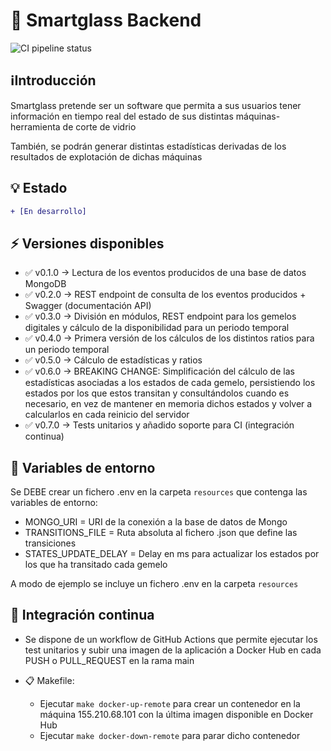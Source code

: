 # 🤖 Smartglass Backend
![CI pipeline status](https://github.com/adrianliz/smartglass_backend/actions/workflows/ci.yml/badge.svg)

## ℹ️Introducción

Smartglass pretende ser un software que permita a sus usuarios tener información en tiempo real del estado de sus
distintas máquinas-herramienta de corte de vidrio

También, se podrán generar distintas estadísticas derivadas de los resultados de explotación de dichas máquinas

## 💡 Estado

```diff
+ [En desarrollo]
```

## ⚡ Versiones disponibles

- :white_check_mark: v0.1.0 → Lectura de los eventos producidos de una base de datos MongoDB
- :white_check_mark: v0.2.0 → REST endpoint de consulta de los eventos producidos + Swagger (documentación API)
- :white_check_mark: v0.3.0 → División en módulos, REST endpoint para los gemelos digitales y cálculo de la
  disponibilidad para un periodo temporal
- :white_check_mark: v0.4.0 → Primera versión de los cálculos de los distintos ratios para un periodo temporal
- :white_check_mark: v0.5.0 → Cálculo de estadísticas y ratios
- :white_check_mark: v0.6.0 → BREAKING CHANGE: Simplificación del cálculo de las estadísticas asociadas a los estados
  de cada gemelo, persistiendo los estados por los que estos transitan y consultándolos cuando es necesario, en vez de
  mantener en memoria dichos estados y volver a calcularlos en cada reinicio del servidor
- :white_check_mark: v0.7.0 → Tests unitarios y añadido soporte para CI (integración continua)

## 📁 Variables de entorno

Se DEBE crear un fichero .env en la carpeta `resources` que contenga las variables de entorno:
  - MONGO_URI = URI de la conexión a la base de datos de Mongo
  - TRANSITIONS_FILE = Ruta absoluta al fichero .json que define las transiciones
  - STATES_UPDATE_DELAY = Delay en ms para actualizar los estados por los que ha transitado cada gemelo

A modo de ejemplo se incluye un fichero .env en la carpeta `resources`

## 🏁 Integración continua

- Se dispone de un workflow de GitHub Actions que permite ejecutar los test unitarios y subir una imagen de la aplicación
  a Docker Hub en cada PUSH o PULL_REQUEST en la rama main

- 📋 Makefile:
  - Ejecutar `make docker-up-remote` para crear un contenedor en la máquina 155.210.68.101 con la última imagen disponible
    en Docker Hub
  - Ejecutar `make docker-down-remote` para parar dicho contenedor 
  